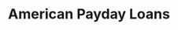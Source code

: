 ---
title: American Payday Loans
slug: american-payday-loans
updated-on: '2024-05-30T13:44:31.749Z'
created-on: '2024-05-30T13:41:46.671Z'
published-on: '2024-05-30T13:54:32.469Z'
f_city-state-2:
- cms/city/waterloo-ia.md
- cms/city/olathe-ks.md
- cms/city/wichita-ks.md
- cms/city/salina-ks.md
- cms/city/liberal-ks.md
- cms/city/emporia-ks.md
- cms/city/independence-ks.md
- cms/city/leavenworth-ks.md
- cms/city/mission-ks.md
- cms/city/lawrence-ks.md
- cms/city/independence-mo.md
- cms/city/bartlesville-ok.md
- cms/city/cedar-rapids-ia.md
- cms/city/des-moines-ia.md
- cms/city/kansas-city-ks.md
- cms/city/kansas-city-mo.md
- cms/city/ponca-city-ok.md
- cms/city/overland-park-ks.md
f_locations:
- cms/payday-loan/american-payday-loans-4305.md
- cms/payday-loan/american-payday-loans-4306.md
- cms/payday-loan/american-payday-loans-4307.md
- cms/payday-loan/american-payday-loans-4308.md
- cms/payday-loan/american-payday-loans-4309.md
- cms/payday-loan/american-payday-loans-4310.md
- cms/payday-loan/american-payday-loans-4311.md
- cms/payday-loan/american-payday-loans-4312.md
- cms/payday-loan/american-payday-loans-4313.md
- cms/payday-loan/american-payday-loans-4314.md
- cms/payday-loan/american-payday-loans-4315.md
- cms/payday-loan/american-payday-loans-4316.md
- cms/payday-loan/american-payday-loans-4317.md
- cms/payday-loan/american-payday-loans-4318.md
- cms/payday-loan/american-payday-loans-4319.md
- cms/payday-loan/american-payday-loans-4320.md
- cms/payday-loan/american-payday-loans-4321.md
- cms/payday-loan/american-payday-loans-4322.md
- cms/payday-loan/american-payday-loans-4323.md
- cms/payday-loan/american-payday-loans-4324.md
- cms/payday-loan/american-payday-loans-4325.md
- cms/payday-loan/american-payday-loans-4326.md
- cms/payday-loan/american-payday-loans-4327.md
- cms/payday-loan/american-payday-loans-4328.md
- cms/payday-loan/american-payday-loans-4329.md
- cms/payday-loan/american-payday-loans-4330.md
- cms/payday-loan/american-payday-loans-4331.md
- cms/payday-loan/american-payday-loans-4332.md
- cms/payday-loan/american-payday-loans-4333.md
- cms/payday-loan/american-payday-loans-4334.md
- cms/payday-loan/american-payday-loans-4335.md
- cms/payday-loan/american-payday-loans-4336.md
- cms/payday-loan/american-payday-loans-4337.md
- cms/payday-loan/american-payday-loans-4338.md
f_states:
- cms/state/iowa.md
- cms/state/kansas.md
- cms/state/missouri.md
- cms/state/oklahoma.md
layout: '[company].html'
tags: company
---